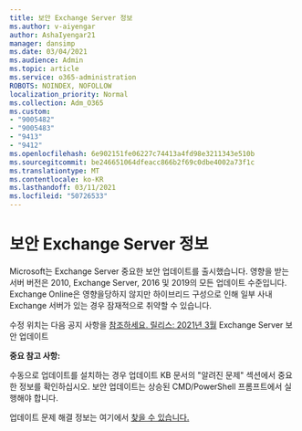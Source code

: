 ```yaml
---
title: 보안 Exchange Server 정보
ms.author: v-aiyengar
author: AshaIyengar21
manager: dansimp
ms.date: 03/04/2021
ms.audience: Admin
ms.topic: article
ms.service: o365-administration
ROBOTS: NOINDEX, NOFOLLOW
localization_priority: Normal
ms.collection: Adm_O365
ms.custom:
- "9005482"
- "9005483"
- "9413"
- "9412"
ms.openlocfilehash: 6e902151fe06227c74413a4fd98e3211343e510b
ms.sourcegitcommit: be246651064dfeacc866b2f69c0dbe4002a73f1c
ms.translationtype: MT
ms.contentlocale: ko-KR
ms.lasthandoff: 03/11/2021
ms.locfileid: "50726533"
---
```

# <a name="about-exchange-server-security-updates"></a>보안 Exchange Server 정보

Microsoft는 Exchange Server 중요한 보안 업데이트를 출시했습니다. 영향을 받는 서버 버전은 2010, Exchange Server, 2016 및 2019의 모든 업데이트 수준입니다. Exchange Online은 영향을당하지 않지만 하이브리드 구성으로 인해 일부 사내 Exchange 서버가 있는 경우 잠재적으로 취약할 수 있습니다.

수정 위치는 다음 공지 사항을 [참조하세요. 릴리스: 2021년 3월](https://techcommunity.microsoft.com/t5/exchange-team-blog/released-march-2021-exchange-server-security-updates/ba-p/2175901) Exchange Server 보안 업데이트

**중요 참고 사항:**

수동으로 업데이트를 설치하는 경우 업데이트 KB 문서의 "알려진 문제" 섹션에서 중요한 정보를 확인하십시오. 보안 업데이트는 상승된 CMD/PowerShell 프롬프트에서 실행해야 합니다.

업데이트 문제 해결 정보는 여기에서 [찾을 수 있습니다.](https://aka.ms/exupdatefaq)
